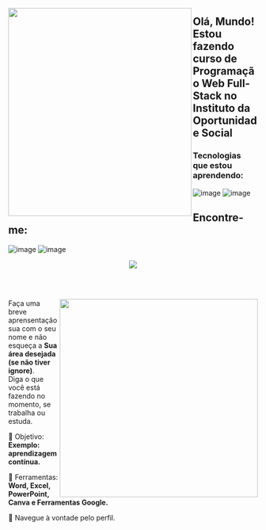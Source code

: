 <img align="left" src="https://github.com/Fernandamendonca07/Fernandamendonca07/assets/146982205/49170142-694a-4967-b2f3-4e9203c00dd2"
 width="370px" height="420px">

## Olá, Mundo! Estou fazendo curso de Programação Web Full-Stack no Instituto da Oportunidade Social

### Tecnologias que estou aprendendo: 
![image](https://github.com/Isaglr/Isaglr/assets/146981978/9e0b6f76-eeee-4633-ad1c-583ff0bdc597) 
![image](https://github.com/Isaglr/Isaglr/assets/146981978/52a469e8-f9e7-4d35-a608-19801d5e4f6a) 

## Encontre-me:
![image](https://github.com/Fernandamendonca07/Fernandamendonca07/assets/146982205/b9ea044e-479b-4c3a-ad16-a6ff1519c86d) ![image](https://github.com/Fernandamendonca07/Fernandamendonca07/assets/146982205/17c740f7-2462-47d7-9a36-675629e9c7e9)

<div align="center"> 

  
 <a href="https://github.com/MarquinCss/github-readme-stats"><img align="center" src="https://github-readme-stats.vercel.app/api/top-langs/?username=Fernandamendonca07&layout=compact&theme=dark&hide_border=true" /></a> 





</img>

</div>

<br> <br>

<img src="https://raw.githubusercontent.com/MicaelliMedeiros/micaellimedeiros/master/image/computer-illustration.png" min-width="400px" max-width="400px" width="400px" align="right">

<p align="left"> 
  Faça uma breve aprensentação sua com o seu nome e não esqueça a <strong>Sua área desejada (se não tiver ignore)</strong>. <br>
  Diga o que você está fazendo no momento, se trabalha ou estuda.
</p>

<p align="left">
 
  🦄 Objetivo: **Exemplo: aprendizagem contínua.**
</p>

<p align="left">
</p>

  💼 Ferramentas:  **Word, Excel, PowerPoint, Canva e Ferramentas Google.**


<p align="left">
  💌 Navegue à vontade pelo perfil.
</p>












</img>
